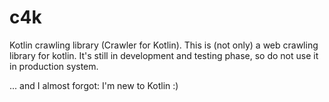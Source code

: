 # c4k

Kotlin crawling library (Crawler for Kotlin). This is (not only) a web crawling library for kotlin. 
It's still in development and testing phase, so do not use it in production system.



... and I almost forgot: I'm new to Kotlin :) 
